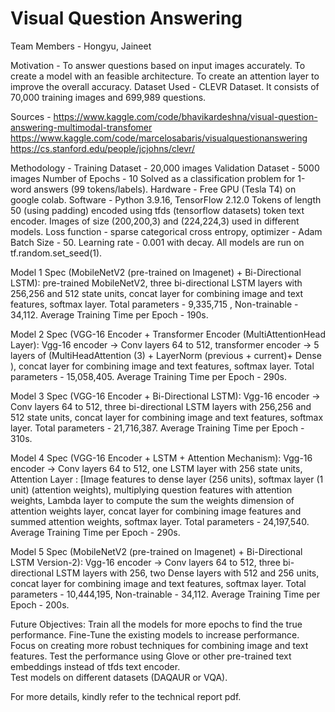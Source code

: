 # Visual Question Answering
Team Members - Hongyu, Jaineet 

Motivation - 
To answer questions based on input images accurately.
To create a model with an feasible architecture.
To create an attention layer to improve the overall accuracy.
Dataset Used - CLEVR Dataset. It consists of 70,000 training images and 699,989 questions. 

Sources - 
https://www.kaggle.com/code/bhavikardeshna/visual-question-answering-multimodal-transfomer 
https://www.kaggle.com/code/marcelosabaris/visualquestionanswering
https://cs.stanford.edu/people/jcjohns/clevr/ 

Methodology - 
Training Dataset - 20,000 images
Validation Dataset - 5000 images
Number of Epochs - 10
Solved as a classification problem for 1-word answers (99 tokens/labels).
Hardware - Free GPU (Tesla T4) on google colab. 
Software - Python 3.9.16, TensorFlow 2.12.0
Tokens of length 50 (using padding) encoded using tfds (tensorflow datasets) token text encoder. 
Images of size (200,200,3) and (224,224,3) used in different models. 
Loss function - sparse categorical cross entropy, optimizer - Adam
Batch Size - 50.
Learning rate - 0.001 with decay.
All models are run on tf.random.set_seed(1). 

Model 1 Spec (MobileNetV2 (pre-trained on Imagenet) + Bi-Directional LSTM): 
pre-trained MobileNetV2, three bi-directional LSTM layers with 256,256 and 512 state units, 
concat layer for combining image and text features, softmax layer. 
Total parameters - 9,335,715 , Non-trainable - 34,112. Average Training Time per Epoch - 190s.

Model 2 Spec (VGG-16 Encoder + Transformer Encoder (MultiAttentionHead Layer): 
Vgg-16 encoder -> Conv layers 64 to 512, transformer encoder -> 5 layers of (MultiHeadAttention (3) + LayerNorm (previous + current)+ Dense ), 
concat layer for combining image and text features, softmax layer. 
Total parameters - 15,058,405. Average Training Time per Epoch - 290s.

Model 3 Spec (VGG-16 Encoder + Bi-Directional LSTM): 
Vgg-16 encoder -> Conv layers 64 to 512, three bi-directional LSTM layers with 256,256 and 512 state units,
concat layer for combining image and text features, softmax layer. 
Total parameters - 21,716,387. Average Training Time per Epoch - 310s.

Model 4 Spec (VGG-16 Encoder + LSTM +  Attention Mechanism): 
Vgg-16 encoder -> Conv layers 64 to 512, one LSTM layer with 256 state units, Attention Layer :  [Image features to dense layer (256 units),
softmax layer (1 unit) (attention weights), multiplying question features with attention weights, 
Lambda layer to compute the sum the weights dimension of attention weights layer, 
concat layer for combining image features and summed attention weights, softmax layer. 
Total parameters - 24,197,540. Average Training Time per Epoch - 290s.

Model 5 Spec (MobileNetV2 (pre-trained on Imagenet) + Bi-Directional LSTM Version-2): 
Vgg-16 encoder -> Conv layers 64 to 512, three bi-directional LSTM layers with 256, two Dense layers with 512 and 256 units,
concat layer for combining image and text features, softmax layer.
Total parameters - 10,444,195, Non-trainable - 34,112. Average Training Time per Epoch - 200s.

Future Objectives:
Train all the models for more epochs to find the true performance. 
Fine-Tune the existing models to increase performance.
Focus on creating more robust techniques for combining image and text features.
Test the performance using Glove or other pre-trained text embeddings instead of tfds text encoder.  
Test models on different datasets (DAQAUR or VQA).

For more details, kindly refer to the technical report pdf. 










